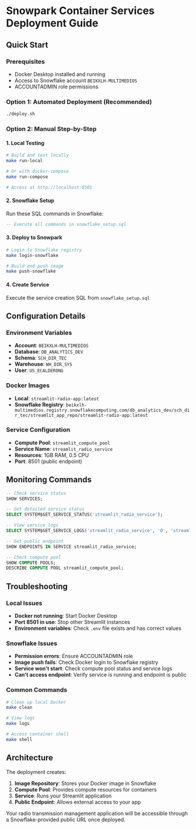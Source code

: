 # Snowpark Container Services Deployment Guide

## Quick Start

### Prerequisites
- Docker Desktop installed and running
- Access to Snowflake account `BEIKXLH-MULTIMEDIOS`
- ACCOUNTADMIN role permissions

### Option 1: Automated Deployment (Recommended)
```bash
./deploy.sh
```

### Option 2: Manual Step-by-Step

#### 1. Local Testing
```bash
# Build and test locally
make run-local

# Or with docker-compose
make run-compose

# Access at http://localhost:8501
```

#### 2. Snowflake Setup
Run these SQL commands in Snowflake:
```sql
-- Execute all commands in snowflake_setup.sql
```

#### 3. Deploy to Snowpark
```bash
# Login to Snowflake registry
make login-snowflake

# Build and push image
make push-snowflake
```

#### 4. Create Service
Execute the service creation SQL from `snowflake_setup.sql`

## Configuration Details

### Environment Variables
- **Account**: `BEIKXLH-MULTIMEDIOS`
- **Database**: `DB_ANALYTICS_DEV`
- **Schema**: `SCH_DIR_TEC`
- **Warehouse**: `WH_DIR_SYS`
- **User**: `US_ECALDERONG`

### Docker Images
- **Local**: `streamlit-radio-app:latest`
- **Snowflake Registry**: `beikxlh-multimedios.registry.snowflakecomputing.com/db_analytics_dev/sch_dir_tec/streamlit_app_repo/streamlit-radio-app:latest`

### Service Configuration
- **Compute Pool**: `streamlit_compute_pool`
- **Service Name**: `streamlit_radio_service`
- **Resources**: 1GB RAM, 0.5 CPU
- **Port**: 8501 (public endpoint)

## Monitoring Commands

```sql
-- Check service status
SHOW SERVICES;

-- Get detailed service status
SELECT SYSTEM$GET_SERVICE_STATUS('streamlit_radio_service');

-- View service logs
SELECT SYSTEM$GET_SERVICE_LOGS('streamlit_radio_service', '0', 'streamlit-app');

-- Get public endpoint
SHOW ENDPOINTS IN SERVICE streamlit_radio_service;

-- Check compute pool
SHOW COMPUTE POOLS;
DESCRIBE COMPUTE POOL streamlit_compute_pool;
```

## Troubleshooting

### Local Issues
- **Docker not running**: Start Docker Desktop
- **Port 8501 in use**: Stop other Streamlit instances
- **Environment variables**: Check `.env` file exists and has correct values

### Snowflake Issues
- **Permission errors**: Ensure ACCOUNTADMIN role
- **Image push fails**: Check Docker login to Snowflake registry
- **Service won't start**: Check compute pool status and service logs
- **Can't access endpoint**: Verify service is running and endpoint is public

### Common Commands
```bash
# Clean up local Docker
make clean

# View logs
make logs

# Access container shell
make shell
```

## Architecture

The deployment creates:
1. **Image Repository**: Stores your Docker image in Snowflake
2. **Compute Pool**: Provides compute resources for containers
3. **Service**: Runs your Streamlit application
4. **Public Endpoint**: Allows external access to your app

Your radio transmission management application will be accessible through a Snowflake-provided public URL once deployed.